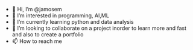 - 👋 Hi, I’m @jamosem
- 👀 I’m interested in programming, AI,ML
- 🌱 I’m currently learning python and data analysis
- 💞️ I’m looking to collaborate on a project inorder to learn more and fast and also to create a portfolio
- 📫 How to reach me 

<!---
jamosem/jamosem is a ✨ special ✨ repository because its `README.md` (this file) appears on your GitHub profile.
You can click the Preview link to take a look at your changes.
--->
